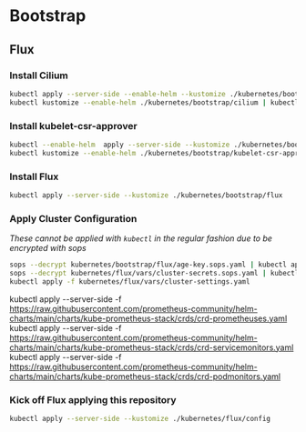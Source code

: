 # Bootstrap

## Flux

### Install Cilium
```sh
kubectl apply --server-side --enable-helm --kustomize ./kubernetes/bootstrap/cilium
kubectl kustomize --enable-helm ./kubernetes/bootstrap/cilium | kubectl apply -f -
```

### Install kubelet-csr-approver
```sh
kubectl --enable-helm  apply --server-side --kustomize ./kubernetes/bootstrap/kubelet-csr-approver
kubectl kustomize --enable-helm ./kubernetes/bootstrap/kubelet-csr-approver | kubectl apply -f -
```

### Install Flux

```sh
kubectl apply --server-side --kustomize ./kubernetes/bootstrap/flux
```

### Apply Cluster Configuration

_These cannot be applied with `kubectl` in the regular fashion due to be encrypted with sops_

```sh
sops --decrypt kubernetes/bootstrap/flux/age-key.sops.yaml | kubectl apply -f -
sops --decrypt kubernetes/flux/vars/cluster-secrets.sops.yaml | kubectl apply -f -
kubectl apply -f kubernetes/flux/vars/cluster-settings.yaml
```

kubectl apply --server-side -f https://raw.githubusercontent.com/prometheus-community/helm-charts/main/charts/kube-prometheus-stack/crds/crd-prometheuses.yaml
kubectl apply --server-side -f https://raw.githubusercontent.com/prometheus-community/helm-charts/main/charts/kube-prometheus-stack/crds/crd-servicemonitors.yaml
kubectl apply --server-side -f https://raw.githubusercontent.com/prometheus-community/helm-charts/main/charts/kube-prometheus-stack/crds/crd-podmonitors.yaml

### Kick off Flux applying this repository

```sh
kubectl apply --server-side --kustomize ./kubernetes/flux/config
```
